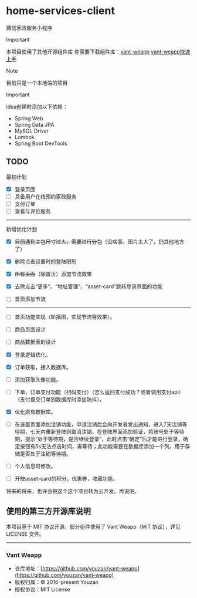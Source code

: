 # home-services-client

微信家政服务小程序



> [!IMPORTANT]
>
> 本项目使用了其他开源组件库
> 你需要下载组件库：[vant-weapp](https://github.com/youzan/vant-weapp)
> [vant-weapp快速上手](https://vant-ui.github.io/vant-weapp/#/quickstart)
>
> 



> [!NOTE]
>
> 目前只是一个本地端的项目


> [!IMPORTANT]
>
> idea创建时添加以下依赖：
>
> - Spring Web
> - Spring Data JPA
> - MySQL Driver
> - Lombok
> - Spring Boot DevTools



## TODO

最初计划

- [x] 登录页面
- [ ] 具备用户在线预约家政服务
- [ ] 支付订单
- [ ] 查看与评伦服务

---

新增优化计划

- [x] ~~目前遇到主包尺寸过大，需要进行分包~~（没啥事，图片太大了，扔其他地方了）

- [x] 删除点击设置时的登陆限制
- [x] ~~所有页面~~（除首页）添加节流效果
- [x] 去除点击“更多”、“地址管理”、“asset-card”跳转登录界面的功能
- [ ] 首页添加节流
---
- [ ] 首页功能实现（轮播图，实现节流等效果）。
- [ ] 商品页面设计
- [ ] 商品数据表的设计
- [x] 登录逻辑优化。
- [x] 订单获取，接入数据库。
- [ ] 添加获取头像功能。
- [ ] 下单，订单支付功能（扫码支付）（怎么返回支付成功？或者调用支付api）（支付提交订单到数据库时添加防抖）。
- [x] 优化原有数据库。
- [ ] 在设置页面添加注销功能，申请注销后会向开发者发出通知，进入7天注销等待期，七天内重新登陆则取消注销，在登陆界面添加验证，若账号处于等待期，提示“处于等待期，是否继续登录”，此时点击“确定”后才能进行登录，确定按钮有5s无法点击时间，需等待；此功能需要在数据库添加一个列，用于存储是否处于注销等待期。
- [ ] 个人信息可修改。
- [ ] 开放asset-card的积分，优惠券，收藏功能。





将来的将来，也许会把这个这个项目转为云开发。再说吧。





## 使用的第三方开源库说明

本项目基于 MIT 协议开源，部分组件使用了 Vant Weapp（MIT 协议），详见 LICENSE 文件。

---

### Vant Weapp

- 仓库地址：[https://github.com/youzan/vant-weapp](https://github.com/youzan/vant-weapp)
- 版权归属：© 2016-present Youzan
- 授权协议：MIT License

